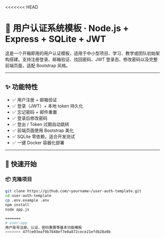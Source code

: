 <<<<<<< HEAD
# 🔐 用户认证系统模板 · Node.js + Express + SQLite + JWT

这是一个开箱即用的用户认证模板，适用于中小型项目、学习、教学或团队初始架构搭建。支持注册登录、邮箱验证、找回密码、JWT 登录态、修改密码以及完整前端页面，适配 Bootstrap 风格。

---

## ✨ 功能特性

- ✅ 用户注册 + 邮箱验证
- ✅ 登录（JWT）+ 本地 token 持久化
- ✅ 忘记密码 + 邮件重置
- ✅ 登录后修改密码
- ✅ 登出 / Token 过期自动跳转
- ✅ 前端页面使用 Bootstrap 美化
- ✅ SQLite 零依赖，适合开发测试
- ✅ 一键 Docker 容器化部署

---

## 🚀 快速开始

### 📦 克隆项目

```bash
git clone https://github.com/<yourname>/user-auth-template.git
cd user-auth-template
cp .env.example .env
npm install
node app.js

=======
# user-app
用户账号注册，认证，密码重置等基本功能模板
>>>>>>> 47fce03eaf9b7848ef7e0a872cece21efdb28a9b

